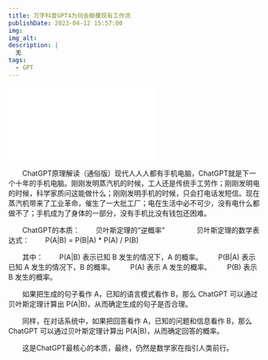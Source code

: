 ```yaml
---
title: 万字科普GPT4为何会颠覆现有工作流
publishDate: 2023-04-12 15:57:00
img: 
img_alt: 
description: |
  无
tags:
  - GPT
---
```

<iframe src="//player.bilibili.com/player.html?aid=653520954&bvid=BV1MY4y1R7EN&cid=1054910356&page=1" scrolling="no" border="0" frameborder="no" framespacing="0" allowfullscreen="true"> </iframe>

　　ChatGPT原理解读（通俗版）现代人人人都有手机电脑，ChatGPT就是下一个十年的手机电脑。刚刚发明蒸汽机的时候，工人还是传统手工劳作；刚刚发明电的时候，科学家质问这能做什么；刚刚发明手机的时候，只会打电话发短信。现在蒸汽机带来了工业革命，催生了一大批工厂；电在生活中必不可少，没有电什么都做不了；手机成为了身体的一部分，没有手机比没有钱包还困难。

　　ChatGPT的本质：
　　贝叶斯定理的“逆概率”
　　 
　　贝叶斯定理的数学表达式：
　　P(A|B) = P(B|A) * P(A) / P(B)

　　其中：
　　P(A|B) 表示已知 B 发生的情况下，A 的概率。
　　P(B|A) 表示已知 A 发生的情况下，B 的概率。
　　P(A) 表示 A 发生的概率。
　　P(B) 表示 B 发生的概率。

　　如果把生成的句子看作 A，已知的语言模式看作 B，那么 ChatGPT 可以通过贝叶斯定理计算出 P(A|B)，从而确定生成的句子是否合理。

　　同样，在对话系统中，如果把回答看作 A，已知的问题和信息看作 B，那么 ChatGPT 可以通过贝叶斯定理计算出 P(A|B)，从而确定回答的概率。

　　这是ChatGPT最核心的本质，最终，仍然是数学家在指引人类前行。